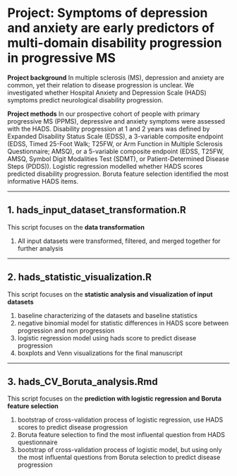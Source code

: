 # **Project: Symptoms of depression and anxiety are early predictors of multi-domain disability progression in progressive MS**

**Project background**
In multiple sclerosis (MS), depression and anxiety are common, yet their relation to disease progression is unclear. We investigated whether Hospital Anxiety and Depression Scale (HADS) symptoms predict neurological disability progression.

**Project methods**
In our prospective cohort of people with primary progressive MS (PPMS), depressive and anxiety symptoms were assessed with the HADS. Disability progression at 1 and 2 years was defined by Expanded Disability Status Scale (EDSS), a 3-variable composite endpoint (EDSS, Timed 25-Foot Walk; T25FW, or Arm Function in Multiple Sclerosis Questionnaire; AMSQ), or a 5-variable composite endpoint (EDSS, T25FW, AMSQ, Symbol Digit Modalities Test (SDMT), or Patient-Determined Disease Steps (PDDS)). Logistic regression modelled whether HADS scores predicted disability progression. Boruta feature selection identified the most informative HADS items.

---

## **1. hads_input_dataset_transformation.R**

This script focuses on the **data transformation**

1. All input datasets were transformed, filtered, and merged together for further analysis

---

## **2. hads_statistic_visualization.R**

This script focuses on the **statistic analysis and visualization of input datasets**

1. baseline characterizing of the datasets and baseline statistics
2. negative binomial model for statistic differences in HADS score between progression and non progression
3. logistic regression model using hads score to predict disease progression
4. boxplots and Venn visualizations for the final manuscript

---

## **3. hads_CV_Boruta_analysis.Rmd**

This script focuses on the **prediction with logistic regression and Boruta feature selection**

1. bootstrap of cross-validation process of logistic regression, use HADS scores to predict disease progression
2. Boruta feature selection to find the most influental question from HADS questionnaire
3. bootstrap of cross-validation process of logistic model, but using only the most influental questions from Boruta selection to predict disease progression

